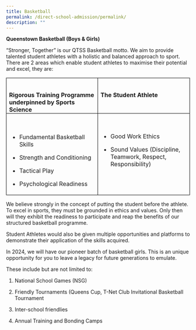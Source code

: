 ```yaml
---
title: Basketball
permalink: /direct-school-admission/permalink/
description: ""
---
```

**Queenstown Basketball (Boys &amp; Girls) &nbsp;**

“Stronger, Together” is our QTSS Basketball motto. We aim to provide talented student athletes with a holistic and balanced approach to sport. There are 2 areas which enable student athletes to maximise their potential and excel, they are:


<table class="MsoTableGrid" border="1" cellspacing="0" cellpadding="0" style="border-collapse:collapse;border:none;mso-border-alt:solid windowtext .5pt;
 mso-yfti-tbllook:1184;mso-padding-alt:0in 5.4pt 0in 5.4pt"><tbody><tr style="mso-yfti-irow:0;mso-yfti-firstrow:yes"><td width="319" valign="top" style="width:239.4pt;border:solid windowtext 1.0pt;
  mso-border-alt:solid windowtext .5pt;padding:0in 5.4pt 0in 5.4pt"><p class="MsoNormal" style="margin-bottom:0in;line-height:normal">&nbsp;<b></b></p><b>Rigorous Training Programme underpinned by Sports Science</b></td><td width="319" valign="top" style="width:239.4pt;border:solid windowtext 1.0pt;
  border-left:none;mso-border-left-alt:solid windowtext .5pt;mso-border-alt:
  solid windowtext .5pt;padding:0in 5.4pt 0in 5.4pt"><p class="MsoNormal" style="margin-bottom:0in;line-height:normal">&nbsp;<b></b></p><b>The Student Athlete</b></td></tr><tr style="mso-yfti-irow:1;mso-yfti-lastrow:yes"><td width="319" valign="top" style="width:239.4pt;border:solid windowtext 1.0pt;
  border-top:none;mso-border-top-alt:solid windowtext .5pt;mso-border-alt:solid windowtext .5pt;
*   padding:0in 5.4pt 0in 5.4pt"><p class="MsoNormal" style="margin-bottom:0in;line-height:normal">&nbsp;</p>
	
*   Fundamental Basketball Skills&nbsp;&nbsp;
    
*   Strength and Conditioning&nbsp;&nbsp;
    
*   Tactical Play&nbsp;&nbsp;
    
*   Psychological Readiness</td><td width="319" valign="top" style="width:239.4pt;border-top:none;border-left:
  none;border-bottom:solid windowtext 1.0pt;border-right:solid windowtext 1.0pt;
  mso-border-top-alt:solid windowtext .5pt;mso-border-left-alt:solid windowtext .5pt;
  mso-border-alt:solid windowtext .5pt;padding:0in 5.4pt 0in 5.4pt"><p class="MsoNormal" style="margin-bottom:0in;line-height:normal">&nbsp;</p>


	* Good Work Ethics
    
	* Sound Values (Discipline, Teamwork, Respect, Responsibility)</td></tr></tbody></table>
	
	

We believe strongly in the concept of putting the student before the athlete. To excel in sports, they must be grounded in ethics and values. Only then will they exhibit the readiness to participate and reap the benefits of our structured basketball programme.&nbsp;&nbsp;

Student Athletes would also be given multiple opportunities and platforms to demonstrate their application of the skills acquired.&nbsp;&nbsp;

In 2024, we will have our pioneer batch of basketball girls. This is an unique opportunity for you to leave a legacy for future generations to emulate. &nbsp;

These include but are not limited to:&nbsp;&nbsp;

1.  National School Games (NSG)&nbsp;
    

2.  Friendly Tournaments (Queens Cup, T-Net Club Invitational Basketball Tournament&nbsp;
    

3.  Inter-school friendlies&nbsp;&nbsp;
    

4.  Annual Training and Bonding Camps
	
	
